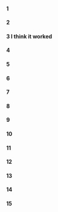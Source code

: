 #### 1
#### 2
#### 3 I think it worked
#### 4
#### 5
#### 6
#### 7
#### 8
#### 9
#### 10
#### 11
#### 12
#### 13
#### 14
#### 15

